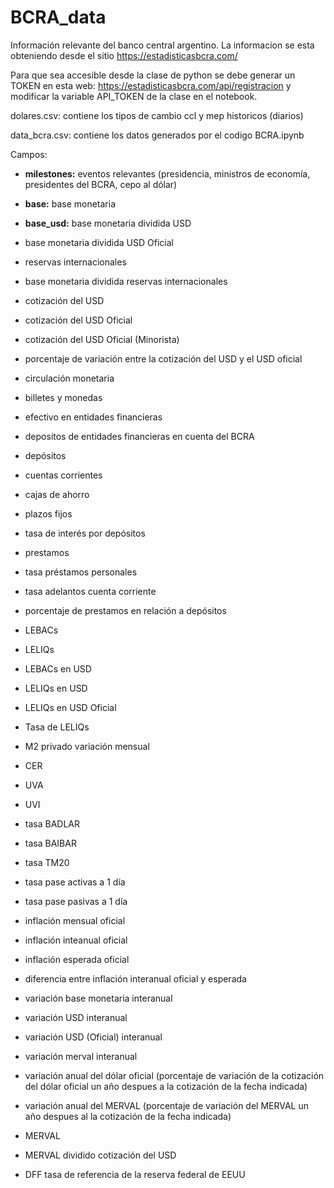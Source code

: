 # BCRA_data

Información relevante del banco central argentino. La informacion se esta obteniendo desde el sitio https://estadisticasbcra.com/

Para que sea accesible desde la clase de python se debe generar un TOKEN en esta web: https://estadisticasbcra.com/api/registracion y modificar la variable API_TOKEN de la clase en el notebook.


dolares.csv: contiene los tipos de cambio ccl y mep historicos (diarios)

data_bcra.csv: contiene los datos generados por el codigo BCRA.ipynb


Campos:


- **milestones:** eventos relevantes (presidencia, ministros de economía, presidentes del BCRA, cepo al dólar)

- **base:** base monetaria

- **base_usd:** base monetaria dividida USD

- base monetaria dividida USD Oficial

- reservas internacionales

- base monetaria dividida reservas internacionales

- cotización del USD

- cotización del USD Oficial

- cotización del USD Oficial (Minorista)

- porcentaje de variación entre la cotización del USD y el USD oficial

- circulación monetaria

- billetes y monedas

- efectivo en entidades financieras

- depositos de entidades financieras en cuenta del BCRA

- depósitos

- cuentas corrientes

- cajas de ahorro

- plazos fijos

- tasa de interés por depósitos

- prestamos

- tasa préstamos personales

- tasa adelantos cuenta corriente

- porcentaje de prestamos en relación a depósitos

- LEBACs

- LELIQs

- LEBACs en USD

- LELIQs en USD

- LELIQs en USD Oficial

- Tasa de LELIQs

- M2 privado variación mensual

- CER

- UVA

- UVI

- tasa BADLAR

- tasa BAIBAR

- tasa TM20

- tasa pase activas a 1 día

- tasa pase pasivas a 1 día

- inflación mensual oficial

- inflación inteanual oficial

- inflación esperada oficial

- diferencia entre inflación interanual oficial y esperada

- variación base monetaria interanual

- variación USD interanual

- variación USD (Oficial) interanual

- variación merval interanual

- variación anual del dólar oficial (porcentaje de variación de la cotización del dólar oficial un año despues a la cotización de la fecha indicada)

- variación anual del MERVAL (porcentaje de variación del MERVAL un año despues al la cotización de la fecha indicada)

- MERVAL

- MERVAL dividido cotización del USD

- DFF tasa de referencia de la reserva federal de EEUU
